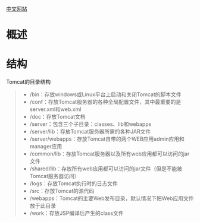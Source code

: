 [中文网站](http://www.tomcat.org.cn)

# 概述

# 结构
Tomcat的目录结构

> * /bin：存放windows或Linux平台上启动和关闭Tomcat的脚本文件
> * /conf：存放Tomcat服务器的各种全局配置文件，其中最重要的是server.xml和web.xml
> * /doc：存放Tomcat文档
> * /server：包含三个子目录：classes、lib和webapps
> * /server/lib：存放Tomcat服务器所需的各种JAR文件
> * /server/webapps：存放Tomcat自带的两个WEB应用admin应用和 manager应用
> * /common/lib：存放Tomcat服务器以及所有web应用都可以访问的jar文件
> * /shared/lib：存放所有web应用都可以访问的jar文件（但是不能被Tomcat服务器访问）
> * /logs：存放Tomcat执行时的日志文件
> * /src：存放Tomcat的源代码
> * /webapps：Tomcat的主要Web发布目录，默认情况下把Web应用文件放于此目录
> * /work：存放JSP编译后产生的class文件
